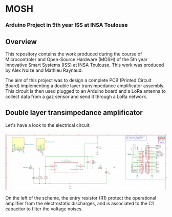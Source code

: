 # MOSH
### Arduino Project in 5th year ISS at INSA Toulouse

## Overview
This repository contains the work produced during the course of Microcontroler and Open-Source Hardware (MOSH) of the 5th year Innovative Smart Systems (ISS) at INSA Toulouse. This work was produced by Alex Noize and Mathieu Raynaud.

The aim of this project was to design a complete PCB (Printed Circuit Board) implementing a double layer transimpedance amplificator assembly. This circuit is then used plugged to an Arduino board and a LoRa antenna to collect data from a gaz sensor and send it through a LoRa network.

## Double layer transimpedance amplificator
Let's have a look to the electrical circuit:

![alt text](https://github.com/AlexNoize/MOSH/blob/master/Screens/Scheme.PNG "Electrical scheme")

On the left of the scheme, the entry resistor (R1) protect the operational amplifier from the electrostatic discharges, and is associated to the C1 capacitor to filter the voltage noises.
